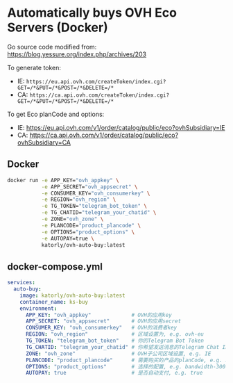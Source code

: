 # Automatically buys OVH Eco Servers (Docker)
Go source code modified from: https://blog.yessure.org/index.php/archives/203

To generate token:
- IE: `https://eu.api.ovh.com/createToken/index.cgi?GET=/*&PUT=/*&POST=/*&DELETE=/*`
- CA: `https://ca.api.ovh.com/createToken/index.cgi?GET=/*&PUT=/*&POST=/*&DELETE=/*`

To get Eco planCode and options:
- IE: https://eu.api.ovh.com/v1/order/catalog/public/eco?ovhSubsidiary=IE
- CA: https://ca.api.ovh.com/v1/order/catalog/public/eco?ovhSubsidiary=CA

## Docker
```bash
docker run -e APP_KEY="ovh_appkey" \
           -e APP_SECRET="ovh_appsecret" \
           -e CONSUMER_KEY="ovh_consumerkey" \
           -e REGION="ovh_region" \
           -e TG_TOKEN="telegram_bot_token" \
           -e TG_CHATID="telegram_your_chatid" \
           -e ZONE="ovh_zone" \
           -e PLANCODE="product_plancode" \
           -e OPTIONS="product_options" \
           -e AUTOPAY=true \
           katorly/ovh-auto-buy:latest
```

## docker-compose.yml
```yaml
services:
  auto-buy:
    image: katorly/ovh-auto-buy:latest
    container_name: ks-buy
    environment:
      APP_KEY: "ovh_appkey"             # OVH的应用key
      APP_SECRET: "ovh_appsecret"       # OVH的应用secret
      CONSUMER_KEY: "ovh_consumerkey"   # OVH的消费者key
      REGION: "ovh_region"              # 区域设置为, e.g. ovh-eu
      TG_TOKEN: "telegram_bot_token"    # 你的Telegram Bot Token
      TG_CHATID: "telegram_your_chatid" # 你希望发送消息的Telegram Chat ID
      ZONE: "ovh_zone"                  # OVH子公司区域设置, e.g. IE
      PLANCODE: "product_plancode"      # 需要购买的产品的planCode, e.g. 25skleb01
      OPTIONS: "product_options"        # 选择的配置, e.g. bandwidth-300-25skle,ram-32g-ecc-2400-25skle,softraid-2x450nvme-25skle
      AUTOPAY: true                     # 是否自动支付, e.g. true
```